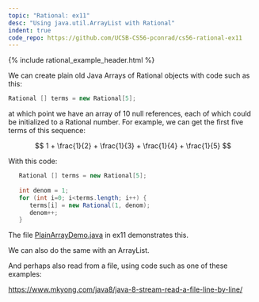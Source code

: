 ```yaml
---
topic: "Rational: ex11"
desc: "Using java.util.ArrayList with Rational"
indent: true
code_repo: https://github.com/UCSB-CS56-pconrad/cs56-rational-ex11
---
```



{% include rational_example_header.html %}



We can create plain old Java Arrays of Rational objects with code such as this:

```java
Rational [] terms = new Rational[5];
```

at which point we have an array of 10 null references, each of which could be initialized to a Rational number.  For example,
we can get the first five terms of this sequence:

$$ 1 + \frac{1}{2} + \frac{1}{3} + \frac{1}{4} + \frac{1}{5} $$

With this code:

```java
   Rational [] terms = new Rational[5];
  
   int denom = 1;
   for (int i=0; i<terms.length; i++) {
      terms[i] = new Rational(1, denom);
      denom++;
   }
```
      
The file [PlainArrayDemo.java](https://github.com/UCSB-CS56-pconrad/cs56-rational-ex11/blob/master/src/edu/ucsb/cs56/pconrad/rational/PlainArrayDemo.java) in ex11 demonstrates this.

We can also do the same with an ArrayList.

And perhaps also read from a file, using code such as one of these examples:

<https://www.mkyong.com/java8/java-8-stream-read-a-file-line-by-line/>
